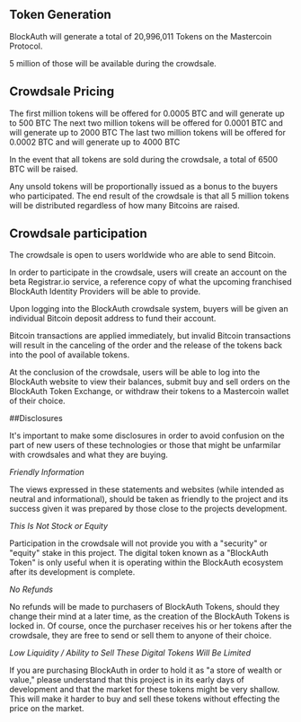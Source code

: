 ## Token Generation
BlockAuth will generate a total of 20,996,011 Tokens on the Mastercoin Protocol. 

5 million of those will be available during the crowdsale. 

## Crowdsale Pricing
The first million tokens will be offered for 0.0005 BTC and will generate up to 500 BTC
The next two million tokens will be offered for 0.0001 BTC and will generate up to 2000 BTC
The last two million tokens will be offered for 0.0002 BTC and will generate up to 4000 BTC

In the event that all tokens are sold during the crowdsale, a total of 6500 BTC will be raised. 

Any unsold tokens will be proportionally issued as a bonus to the buyers who participated. The end result of the crowdsale is that all 5 million tokens will be distributed regardless of how many Bitcoins are raised. 

## Crowdsale participation
The crowdsale is open to users worldwide who are able to send Bitcoin. 

In order to participate in the crowdsale, users will create an account on the beta Registrar.io service, a reference copy of what the upcoming franchised BlockAuth Identity Providers will be able to provide. 

Upon logging into the BlockAuth crowdsale system, buyers will be given an individual Bitcoin deposit address
to fund their account. 

Bitcoin transactions are applied immediately, but invalid Bitcoin transactions will result in the canceling of the order and the release of the tokens back into the pool of available tokens.

At the conclusion of the crowdsale, users will be able to log into the BlockAuth website to view their 
balances, submit buy and sell orders on the BlockAuth Token Exchange, or withdraw their tokens to a Mastercoin
wallet of their choice. 

##Disclosures

It's important to make some disclosures in order to avoid confusion on the part of new users of these technologies or those that might be unfarmilar with crowdsales and what they are buying.

*Friendly Information*

The views expressed in these statements and websites (while intended as neutral and informational), should be taken as friendly to the project and its success given it was prepared by those close to the projects development.

*This Is Not Stock or Equity*

Participation in the crowdsale will not provide you with a "security" or "equity" stake in this project. The digital token known as a "BlockAuth Token" is only useful when it is operating within the BlockAuth ecosystem after its development is complete.

*No Refunds*

No refunds will be made to purchasers of BlockAuth Tokens, should they change their mind at a later time, as the creation of the BlockAuth Tokens is locked in. Of course, once the purchaser receives his or her tokens after the crowdsale, they are free to send or sell them to anyone of their choice.

*Low Liquidity / Ability to Sell These Digital Tokens Will Be Limited*

If you are purchasing BlockAuth in order to hold it as "a store of wealth or value," please understand that this project is in its early days of development and that the market for these tokens might be very shallow. This will make it harder to buy and sell these tokens without effecting the price on the market.
